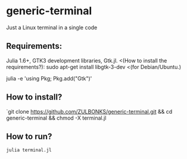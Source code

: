 # generic-terminal
Just a Linux terminal in a single code

## Requirements:
Julia 1.6+, GTK3 development libraries, Gtk.jl.
<(How to install the requirements?):
sudo apt-get install libgtk-3-dev   <(for Debian/Ubuntu.)
<p>julia -e 'using Pkg; Pkg.add("Gtk")'</p>

 ## How to install?
 `git clone https://github.com/ZULBONKS/generic-terminal.git && cd generic-terminal && chmod -X terminal.jl
 ## How to run? 
 `julia terminal.jl`
